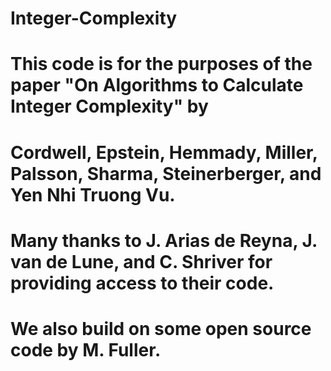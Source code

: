 # Integer-Complexity

# This code is for the purposes of the paper "On Algorithms to Calculate Integer Complexity" by 
# Cordwell, Epstein, Hemmady, Miller, Palsson, Sharma, Steinerberger, and Yen Nhi Truong Vu.

# Many thanks to J. Arias de Reyna, J. van de Lune, and C. Shriver for providing access to their code.

# We also build on some open source code by M. Fuller.
